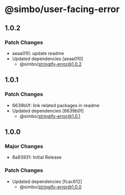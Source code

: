 # @simbo/user-facing-error

## 1.0.2

### Patch Changes

- aeaa010: update readme
- Updated dependencies [aeaa010]
  - @simbo/stringify-error@1.0.2

## 1.0.1

### Patch Changes

- 6639b0f: link related packages in readme
- Updated dependencies [6639b0f]
  - @simbo/stringify-error@1.0.1

## 1.0.0

### Major Changes

- 8a93931: Initial Release

### Patch Changes

- Updated dependencies [fcac612]
  - @simbo/stringify-error@1.0.0

